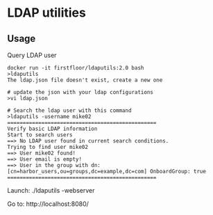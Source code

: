 # LDAP utilities


## Usage

Query LDAP user
```
docker run -it firstfloor/ldaputils:2.0 bash
>ldaputils
The ldap.json file doesn't exist, create a new one

# update the json with your ldap configurations
>vi ldap.json

# Search the ldap user with this command
>ldaputils -username mike02
================================================
Verify basic LDAP information
Start to search users
==> No LDAP user found in current search conditions.
Trying to find user mike02
==> User mike02 found!
==> User email is empty!
==> User in the group with dn: [cn=harbor_users,ou=groups,dc=example,dc=com] OnboardGroup: true
================================================
```

Launch: 
./ldaputils -webserver

Go to:
http://localhost:8080/